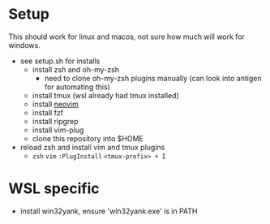 # Setup
This should work for linux and macos, not sure how much will work for windows.
* see setup.sh for installs
	* install zsh and oh-my-zsh
		* need to clone oh-my-zsh plugins manually (can look into antigen for automating this)
	* install tmux (wsl already had tmux installed)
	* install [neovim](https://github.com/neovim/neovim/wiki/Installing-Neovim)
	* install fzf
	* install ripgrep
	* install vim-plug
	* clone this repository into $HOME
* reload zsh and install vim and tmux plugins
    * `zsh` `vim` `:PlugInstall` `<tmux-prefix> + I`

# WSL specific
* install win32yank, ensure 'win32yank.exe' is in PATH
